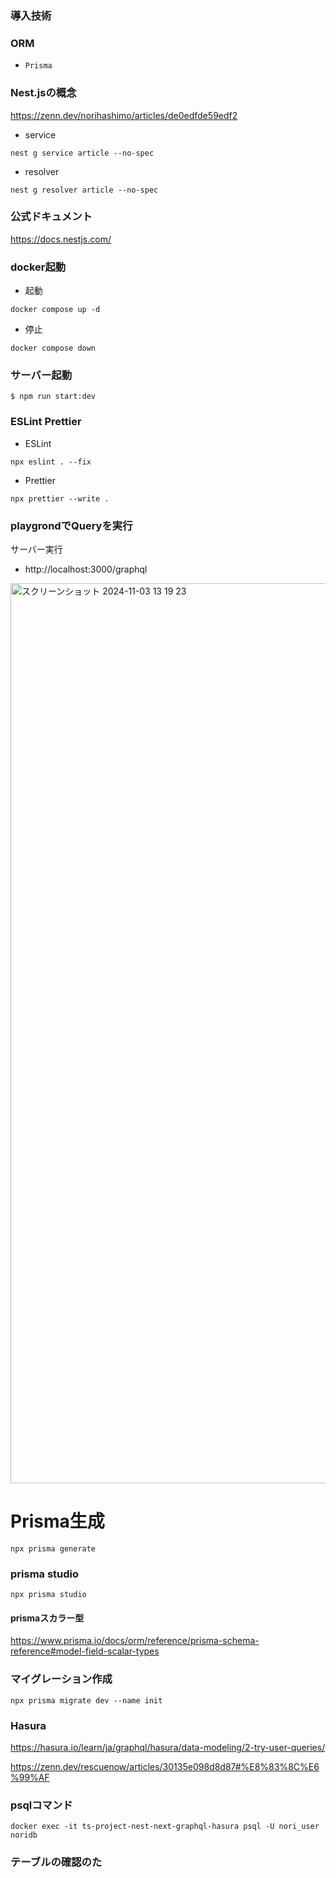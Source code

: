 ### 導入技術

### ORM
- ```Prisma```


### Nest.jsの概念

https://zenn.dev/norihashimo/articles/de0edfde59edf2

- service
```
nest g service article --no-spec
```
- resolver
```
nest g resolver article --no-spec
```

### 公式ドキュメント

https://docs.nestjs.com/

### docker起動
- 起動
```
docker compose up -d
```
- 停止
```
docker compose down
```

### サーバー起動

```
$ npm run start:dev
```

### ESLint Prettier

- ESLint

```
npx eslint . --fix
```

- Prettier

```
npx prettier --write .
```

### playgrondでQueryを実行

サーバー実行

- http://localhost:3000/graphql

<img width="1440" alt="スクリーンショット 2024-11-03 13 19 23" src="https://github.com/user-attachments/assets/f5548496-bac8-4432-bbb1-c14aeb548c0d">

# Prisma生成

```
npx prisma generate
```

### prisma studio
```
npx prisma studio
```

#### prismaスカラー型

https://www.prisma.io/docs/orm/reference/prisma-schema-reference#model-field-scalar-types

### マイグレーション作成

```
npx prisma migrate dev --name init
```

### Hasura

https://hasura.io/learn/ja/graphql/hasura/data-modeling/2-try-user-queries/

https://zenn.dev/rescuenow/articles/30135e098d8d87#%E8%83%8C%E6%99%AF

### psqlコマンド
```
docker exec -it ts-project-nest-next-graphql-hasura psql -U nori_user noridb 
```

### テーブルの確認のた
